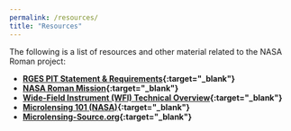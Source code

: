 ```yaml
---
permalink: /resources/
title: "Resources"
---
```


The following is a list of resources and other material related to the NASA Roman project:
 

* **[RGES PIT Statement & Requirements](https://roman.gsfc.nasa.gov/science/Roman_teamlist_pit.html#gau){:target="_blank"}**
&nbsp;  
* **[NASA Roman Mission](https://roman.gsfc.nasa.gov/){:target="_blank"}**
&nbsp;  
* **[Wide-Field Instrument (WFI) Technical Overview](https://roman.gsfc.nasa.gov/science/WFI_technical.html){:target="_blank"}**
&nbsp;  
* **[Microlensing 101 (NASA)](https://science.nasa.gov/mission/roman-space-telescope/microlensing/){:target="_blank"}**
&nbsp;  
* **[Microlensing-Source.org](https://www.microlensing-source.org/){:target="_blank"}**
